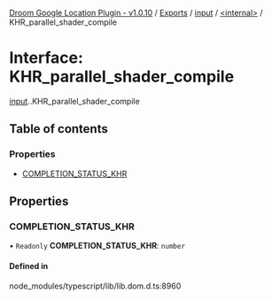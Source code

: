 [Droom Google Location Plugin - v1.0.10](../README.md) / [Exports](../modules.md) / [input](../modules/input.md) / [<internal\>](../modules/input._internal_.md) / KHR\_parallel\_shader\_compile

# Interface: KHR\_parallel\_shader\_compile

[input](../modules/input.md).[<internal>](../modules/input._internal_.md).KHR_parallel_shader_compile

## Table of contents

### Properties

- [COMPLETION\_STATUS\_KHR](input._internal_.KHR_parallel_shader_compile.md#completion_status_khr)

## Properties

### COMPLETION\_STATUS\_KHR

• `Readonly` **COMPLETION\_STATUS\_KHR**: `number`

#### Defined in

node_modules/typescript/lib/lib.dom.d.ts:8960
